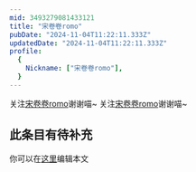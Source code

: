 ```yaml
---
mid: 3493279081433121
title: "宋卷卷romo"
pubDate: "2024-11-04T11:22:11.333Z"
updatedDate: "2024-11-04T11:22:11.333Z"
profile:
  {
    Nickname: ["宋卷卷romo"],
  }
---
```


关注[宋卷卷romo](https://space.bilibili.com/3493279081433121)谢谢喵~ 关注[宋卷卷romo](https://space.bilibili.com/3493279081433121)谢谢喵~

## 此条目有待补充
你可以在[这里](https://github.com/Yuhanawa/VTuber.ICU-Content/edit/master/v/宋卷卷romo/index.md)编辑本文
